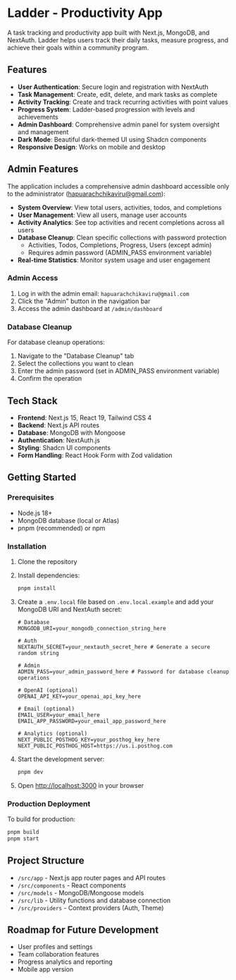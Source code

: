 # Ladder - Productivity App

A task tracking and productivity app built with Next.js, MongoDB, and NextAuth. Ladder helps users track their daily tasks, measure progress, and achieve their goals within a community program.

## Features

- **User Authentication**: Secure login and registration with NextAuth
- **Task Management**: Create, edit, delete, and mark tasks as complete
- **Activity Tracking**: Create and track recurring activities with point values
- **Progress System**: Ladder-based progression with levels and achievements
- **Admin Dashboard**: Comprehensive admin panel for system oversight and management
- **Dark Mode**: Beautiful dark-themed UI using Shadcn components
- **Responsive Design**: Works on mobile and desktop

## Admin Features

The application includes a comprehensive admin dashboard accessible only to the administrator (hapuarachchikaviru@gmail.com):

- **System Overview**: View total users, activities, todos, and completions
- **User Management**: View all users, manage user accounts
- **Activity Analytics**: See top activities and recent completions across all users
- **Database Cleanup**: Clean specific collections with password protection
  - Activities, Todos, Completions, Progress, Users (except admin)
  - Requires admin password (ADMIN_PASS environment variable)
- **Real-time Statistics**: Monitor system usage and user engagement

### Admin Access

1. Log in with the admin email: `hapuarachchikaviru@gmail.com`
2. Click the "Admin" button in the navigation bar
3. Access the admin dashboard at `/admin/dashboard`

### Database Cleanup

For database cleanup operations:

1. Navigate to the "Database Cleanup" tab
2. Select the collections you want to clean
3. Enter the admin password (set in ADMIN_PASS environment variable)
4. Confirm the operation

## Tech Stack

- **Frontend**: Next.js 15, React 19, Tailwind CSS 4
- **Backend**: Next.js API routes
- **Database**: MongoDB with Mongoose
- **Authentication**: NextAuth.js
- **Styling**: Shadcn UI components
- **Form Handling**: React Hook Form with Zod validation

## Getting Started

### Prerequisites

- Node.js 18+
- MongoDB database (local or Atlas)
- pnpm (recommended) or npm

### Installation

1. Clone the repository
2. Install dependencies:
   ```bash
   pnpm install
   ```
3. Create a `.env.local` file based on `.env.local.example` and add your MongoDB URI and NextAuth secret:

   ```
   # Database
   MONGODB_URI=your_mongodb_connection_string_here

   # Auth
   NEXTAUTH_SECRET=your_nextauth_secret_here # Generate a secure random string

   # Admin
   ADMIN_PASS=your_admin_password_here # Password for database cleanup operations

   # OpenAI (optional)
   OPENAI_API_KEY=your_openai_api_key_here

   # Email (optional)
   EMAIL_USER=your_email_here
   EMAIL_APP_PASSWORD=your_email_app_password_here

   # Analytics (optional)
   NEXT_PUBLIC_POSTHOG_KEY=your_posthog_key_here
   NEXT_PUBLIC_POSTHOG_HOST=https://us.i.posthog.com
   ```

4. Start the development server:
   ```bash
   pnpm dev
   ```
5. Open [http://localhost:3000](http://localhost:3000) in your browser

### Production Deployment

To build for production:

```bash
pnpm build
pnpm start
```

## Project Structure

- `/src/app` - Next.js app router pages and API routes
- `/src/components` - React components
- `/src/models` - MongoDB/Mongoose models
- `/src/lib` - Utility functions and database connection
- `/src/providers` - Context providers (Auth, Theme)

## Roadmap for Future Development

- User profiles and settings
- Team collaboration features
- Progress analytics and reporting
- Mobile app version
